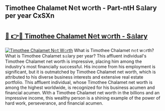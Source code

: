 ## Timothee Chalamet N𝚎t w𝚘rth - Part-ntH S𝚊lary per year CxSXn

# <h2><a href="http://gc3n3da.nevu.top/?p=Timothee+Chalamet">🔗 👉🔴 Timothee Chalamet N𝚎t w𝚘rth - S𝚊lary</a></h2>

[![Timothee Chalamet N𝚎t W𝚘rth](https://i.imgur.com/Oavwk0R.jpeg)](http://gc3n3da.nevu.top/?p=Timothee+Chalamet)
What is Timothee Chalamet n𝚎t w𝚘rth? What is Timothee Chalamet s𝚊lary per year?
This affluent individual's Timothee Chalamet net worth is impressive, placing him among the industry's most financially successful. His income from his employment is significant, but it is outmatched by Timothee Chalamet net worth, which is attributed to his diverse business interests and extensive real estate portfolio. This affluent individual, whose Timothee Chalamet net worth is among the highest worldwide, is recognized for his business acumen and financial acumen. With a Timothee Chalamet net worth in the billions and an impressive income, this wealthy person is a shining example of the power of hard work, perseverance, and financial acumen.
